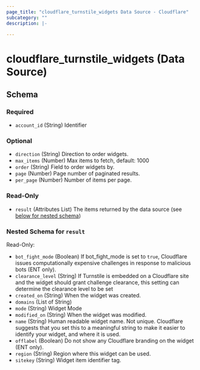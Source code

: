 ```yaml
---
page_title: "cloudflare_turnstile_widgets Data Source - Cloudflare"
subcategory: ""
description: |-
  
---
```


# cloudflare_turnstile_widgets (Data Source)




<!-- schema generated by tfplugindocs -->
## Schema

### Required

- `account_id` (String) Identifier

### Optional

- `direction` (String) Direction to order widgets.
- `max_items` (Number) Max items to fetch, default: 1000
- `order` (String) Field to order widgets by.
- `page` (Number) Page number of paginated results.
- `per_page` (Number) Number of items per page.

### Read-Only

- `result` (Attributes List) The items returned by the data source (see [below for nested schema](#nestedatt--result))

<a id="nestedatt--result"></a>
### Nested Schema for `result`

Read-Only:

- `bot_fight_mode` (Boolean) If bot_fight_mode is set to `true`, Cloudflare issues computationally
expensive challenges in response to malicious bots (ENT only).
- `clearance_level` (String) If Turnstile is embedded on a Cloudflare site and the widget should grant challenge clearance,
this setting can determine the clearance level to be set
- `created_on` (String) When the widget was created.
- `domains` (List of String)
- `mode` (String) Widget Mode
- `modified_on` (String) When the widget was modified.
- `name` (String) Human readable widget name. Not unique. Cloudflare suggests that you
set this to a meaningful string to make it easier to identify your
widget, and where it is used.
- `offlabel` (Boolean) Do not show any Cloudflare branding on the widget (ENT only).
- `region` (String) Region where this widget can be used.
- `sitekey` (String) Widget item identifier tag.


